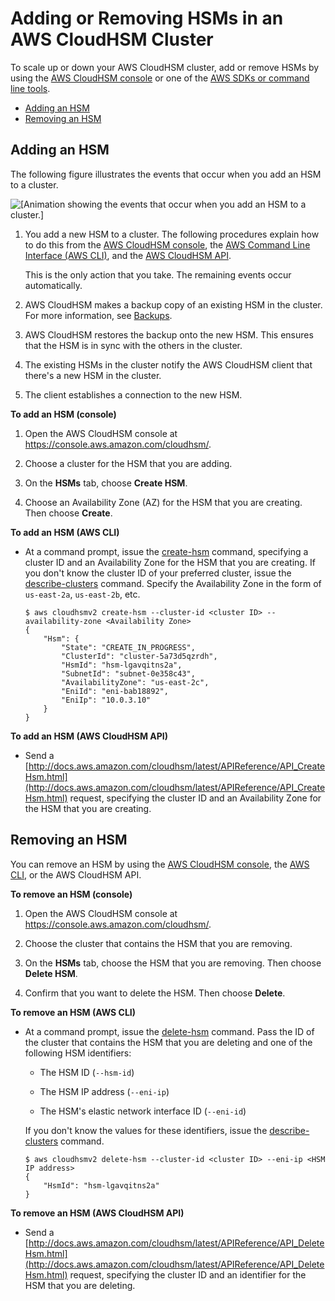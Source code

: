 # Adding or Removing HSMs in an AWS CloudHSM Cluster<a name="add-remove-hsm"></a>

To scale up or down your AWS CloudHSM cluster, add or remove HSMs by using the [AWS CloudHSM console](https://console.aws.amazon.com/cloudhsm/) or one of the [AWS SDKs or command line tools](https://aws.amazon.com/tools/)\.


+ [Adding an HSM](#add-hsm)
+ [Removing an HSM](#remove-hsm)

## Adding an HSM<a name="add-hsm"></a>

The following figure illustrates the events that occur when you add an HSM to a cluster\.

![\[Animation showing the events that occur when you add an HSM to a cluster.\]](http://docs.aws.amazon.com/cloudhsm/latest/userguide/images/add-hsm.gif)

1. You add a new HSM to a cluster\. The following procedures explain how to do this from the [AWS CloudHSM console](https://console.aws.amazon.com/cloudhsm/), the [AWS Command Line Interface \(AWS CLI\)](https://aws.amazon.com/cli/), and the [AWS CloudHSM API](http://docs.aws.amazon.com/cloudhsm/latest/APIReference/)\.

   This is the only action that you take\. The remaining events occur automatically\.

1. AWS CloudHSM makes a backup copy of an existing HSM in the cluster\. For more information, see [Backups](backups.md)\.

1. AWS CloudHSM restores the backup onto the new HSM\. This ensures that the HSM is in sync with the others in the cluster\.

1. The existing HSMs in the cluster notify the AWS CloudHSM client that there's a new HSM in the cluster\.

1. The client establishes a connection to the new HSM\.

**To add an HSM \(console\)**

1. Open the AWS CloudHSM console at [https://console\.aws\.amazon\.com/cloudhsm/](https://console.aws.amazon.com/cloudhsm/)\.

1. Choose a cluster for the HSM that you are adding\.

1. On the **HSMs** tab, choose **Create HSM**\.

1. Choose an Availability Zone \(AZ\) for the HSM that you are creating\. Then choose **Create**\.

**To add an HSM \(AWS CLI\)**

+ At a command prompt, issue the [create\-hsm](http://docs.aws.amazon.com/cli/latest/reference/cloudhsmv2/create-hsm.html) command, specifying a cluster ID and an Availability Zone for the HSM that you are creating\. If you don't know the cluster ID of your preferred cluster, issue the [describe\-clusters](http://docs.aws.amazon.com/cli/latest/reference/cloudhsmv2/describe-clusters.html) command\. Specify the Availability Zone in the form of `us-east-2a`, `us-east-2b`, etc\.

  ```
  $ aws cloudhsmv2 create-hsm --cluster-id <cluster ID> --availability-zone <Availability Zone>
  {
      "Hsm": {
          "State": "CREATE_IN_PROGRESS",
          "ClusterId": "cluster-5a73d5qzrdh",
          "HsmId": "hsm-lgavqitns2a",
          "SubnetId": "subnet-0e358c43",
          "AvailabilityZone": "us-east-2c",
          "EniId": "eni-bab18892",
          "EniIp": "10.0.3.10"
      }
  }
  ```

**To add an HSM \(AWS CloudHSM API\)**

+ Send a [http://docs.aws.amazon.com/cloudhsm/latest/APIReference/API_CreateHsm.html](http://docs.aws.amazon.com/cloudhsm/latest/APIReference/API_CreateHsm.html) request, specifying the cluster ID and an Availability Zone for the HSM that you are creating\.

## Removing an HSM<a name="remove-hsm"></a>

You can remove an HSM by using the [AWS CloudHSM console](https://console.aws.amazon.com/cloudhsm/), the [AWS CLI](https://aws.amazon.com/cli/), or the AWS CloudHSM API\.

**To remove an HSM \(console\)**

1. Open the AWS CloudHSM console at [https://console\.aws\.amazon\.com/cloudhsm/](https://console.aws.amazon.com/cloudhsm/)\.

1. Choose the cluster that contains the HSM that you are removing\.

1. On the **HSMs** tab, choose the HSM that you are removing\. Then choose **Delete HSM**\.

1. Confirm that you want to delete the HSM\. Then choose **Delete**\.

**To remove an HSM \(AWS CLI\)**

+ At a command prompt, issue the [delete\-hsm](http://docs.aws.amazon.com/cli/latest/reference/cloudhsmv2/delete-hsm.html) command\. Pass the ID of the cluster that contains the HSM that you are deleting and one of the following HSM identifiers:

  + The HSM ID \(`--hsm-id`\)

  + The HSM IP address \(`--eni-ip`\)

  + The HSM's elastic network interface ID \(`--eni-id`\)

  If you don't know the values for these identifiers, issue the [describe\-clusters](http://docs.aws.amazon.com/cli/latest/reference/cloudhsmv2/describe-clusters.html) command\.

  ```
  $ aws cloudhsmv2 delete-hsm --cluster-id <cluster ID> --eni-ip <HSM IP address>
  {
      "HsmId": "hsm-lgavqitns2a"
  }
  ```

**To remove an HSM \(AWS CloudHSM API\)**

+ Send a [http://docs.aws.amazon.com/cloudhsm/latest/APIReference/API_DeleteHsm.html](http://docs.aws.amazon.com/cloudhsm/latest/APIReference/API_DeleteHsm.html) request, specifying the cluster ID and an identifier for the HSM that you are deleting\.